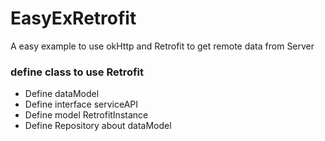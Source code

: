 # EasyExRetrofit
A easy example to use okHttp and Retrofit to get remote data from Server

### define class to use Retrofit

 - Define dataModel
 - Define interface serviceAPI
 - Define model RetrofitInstance
 - Define Repository about dataModel
